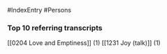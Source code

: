 #IndexEntry #Persons

### Top 10 referring transcripts
[[0204 Love and Emptiness]] (1)
[[1231 Joy (talk)]] (1)

